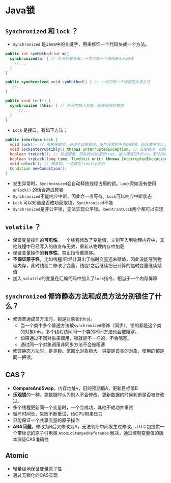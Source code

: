 # Java锁

## `Synchronized` 和 `lock` ？

- `Synchronized` 是Java中的关键字，用来修饰一个代码块或一个方法。

```java
public int synMethod(int m){
  synchronized(m) { // 括号后是变量，一次只有一个线程进入代码块
    //...
  }
}

public synchronized void synMethod() { // 一次只有一个线程进入该方法
   //...
}

public void test() { 
  synchronized (this) { // 括号内放入对象，线程获得对象锁
      //...
  }
}
```

- `Lock` 是接口，有如下方法：

```java
public interface Lock {
  void lock(); // 用来获取锁，必须主动释放锁，发生异常时不自动释放，因此要放在try catch中，释放锁放在finally中，防止死锁
  void lockInterruptibly() throws InterruptedException; // 获取锁时，如果锁被占用，可以响应中断状态
  boolean tryLock(); // 有返回值，获取锁成功返回true，被占用返回false。无论如何立即返回，拿不到锁不会一直等待
  boolean tryLock(long time, TimeUnit unit) throws InterruptedException; // 类似tryLock，等待时间内获取到锁返回true，超时返回false
  void unlock(); // 释放锁，一定要在finally块中
  Condition newCondition();
}
```

- 发生异常时，`Synchronized`会自动释放线程占用的锁。`Lock`假如没有使用 `unlock()` 的话会造成死锁
- `Synchronized`不能响应中断，因此会一直等待。`Lock`可以响应中断状态
- `Lock` 可以知道是否成功获取锁，`Synchronized`不能
- `Synchronized`是非公平锁，无法实现公平锁。`ReentrantLock`两个都可以实现

## `volatile` ？

- 保证变量操作的**可见性**。一个线程修改了变量值，立刻写入到物理内存中，其他线程中已经写入的值宣布无效，重新从物理内存中加载
- 保证变量操作的**有序性**。禁止指令重排序。
- **不保证原子性**。比如线程1已经计算出了临时变量还未赋值，因此没能写到物理内存，此时线程二修改了变量，线程1之后继续把已计算的临时变量继续赋值
- 加入 `volatile`的变量在汇编代码中加入了`lock`指令，相当于一个内存屏障

## `synchronized` 修饰静态方法和成员方法分别锁住了什么？

- 修饰普通成员方法时，锁是对象锁(this)。
  - 当一个类中多个普通方法被`synchronized`修饰（同步），锁的都是这个类的对象this。多个线程访问同一个类的不同方法也会被阻塞。
  - 如果通过不同对象来调用，锁就是不一样的，不会阻塞。
  - 通过同一个对象调用非同步方法不会被阻塞
- 修饰静态方法时，是类锁。范围比对象锁大。只要是该类的对象，使用的都是同一把锁。

## CAS？

- **CompareAndSwap**。内存地址v，旧的预期值A，更新目标值B
- **乐观锁**的一种。拿数据时认为别人不会修改。更新数据的时候判断是否被修改过。
- 多个线程更新同一个变量时，一个会成功，其他不成功并重试
- 循环时间长，失败不断重试，给CPU带来压力
- 只能保证一个共享变量的原子操作
- **ABA问题**。修改为B后又修改为A，无法判断中间发生过修改。J.U.C包提供一个带标记的原子引用类 `AtomicStampedReference` 解决，通过控制变量值的版本保证CAS准确性

## Atomic

- 轻量级地保证变量原子性
- 通过无锁化的CAS实现